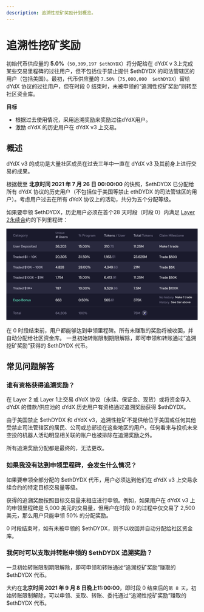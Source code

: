 ```yaml
---
description: 追溯性挖矿奖励计划概览。
---
```


# 追溯性挖矿奖励

初始代币供应量的 **5.0%**（`50,309,197 $ethDYDX`）将分配给在 dYdX v 3上完成某些交易里程碑的过往用户，但不包括位于禁止提供 $ethDYDX 的司法管辖区的用户（包括美国）。最初，代币供应量的 `7.50%`（`75,000,000  $ethDYDX`）留给 dYdX 协议的过往用户，但在时段 0 结束时，未被申领的“追溯性挖矿奖励”则转至社区资金库。

**目标**

* 根据过去使用情况，采用追溯奖励来奖励过往dYdX用户。
* 激励 dYdX 的历史用户在 dYdX v3 上交易。

## 概述

dYdX v3 的成功是大量社区成员在过去三年中一直在 dYdX v3 及其前身上进行交易的成果。

根据截至 **北京时间 2021 年 7 月 26 日 00:00:00** 的快照，$ethDYDX 已分配给所有 dYdX 协议的历史用户（不包括位于美国等禁止 ethDYDX 的司法管辖区的用户）。考虑用户过去在所有 dYdX 协议上的活动，共分为五个分配等级。

如果要申领 $ethDYDX，历史用户必须在首个28 天时段（时段 0）内满足 [Layer 2永续合](https://trade.dydx.exchange)约的下列里程碑：

![](../.gitbook/assets/1-retroactive-buckets.png)

在 0 时段结束前，用户都能够达到申领里程碑。所有未赚取的奖励将被收回，并自动分配给社区资金库。 一旦初始转账限制期限解除，即可申领和转账通过“追溯挖矿奖励”获得的 $ethDYDX 代币。

## **常见问题解答**

### **谁有资格获得追溯奖励？**

在 Layer 2 或 Layer 1上交易 dYdX 协议（永续、保证金、现货）或将资金存入 dYdX 的借款/供应池的 dYdX 历史用户有资格通过追溯奖励获得 $ethDYDX。

由于美国禁止 $ethDYDX 和 dYdX v3，追溯性挖矿不提供给位于美国或任何其他受禁止司法管辖区的居民、公司或总部设在这些地区的用户。任何看来与投机未来空投的机器人活动明显相关联的账户也被排除在追溯奖励之外。

所有追溯奖励分配都是最终的，无法更改。



### 如果我没有达到申领里程碑，会发生什么情况？

如果要申领全部分配的 $ethDYDX 代币，用户必须达到他们在 dYdX v3 上交易永续合约的特定目标交易量等级。

获得的追溯奖励按照目标交易量来相应进行申领。例如，如果用户在 dYdX v3 上的申领里程碑是 5,000 美元的交易量，但用户在时段 0 的过程中仅交易了 2,500 美元，那么用户只能申领 50% 的分配奖励。

0 时段结束时，如有未被申领的 $ethDYDX，则予以收回并自动分配给社区资金库。

### 我何时可以支取并转账申领的 $ethDYDX 追溯奖励？

一旦初始转账限制期限解除，即可申领和转账通过“追溯挖矿奖励”赚取的 $ethDYDX 代币。

大约在**北京时间 2021 年 9 月 8 日晚上11:00:00**，即时段 0 结束后的`第 8 天`，初始转账限制解除，可以申领、支取、转账、委托通过“追溯性挖矿奖励”赚取的 $ethDYDX 代币。
